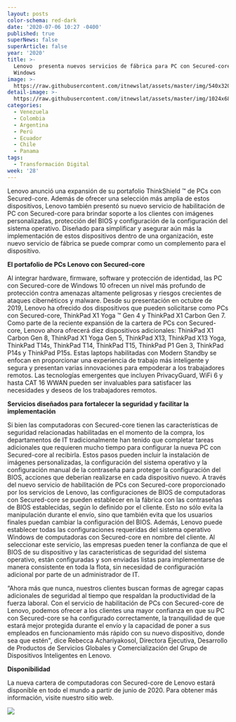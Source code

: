```yaml
---
layout: posts
color-schema: red-dark
date: '2020-07-06 10:27 -0400'
published: true
superNews: false
superArticle: false
year: '2020'
title: >-
  Lenovo  presenta nuevos servicios de fábrica para PC con Secured-core de
  Windows
image: >-
  https://raw.githubusercontent.com/itnewslat/assets/master/img/540x320/Lenovo-Sede-p.jpg
detail-image: >-
  https://raw.githubusercontent.com/itnewslat/assets/master/img/1024x680/Lenovo-Sede-g.jpg
categories:
  - Venezuela
  - Colombia
  - Argentina
  - Perú
  - Ecuador
  - Chile
  - Panama
tags:
  - Transformación Digital
week: '28'
---
```

Lenovo anunció una expansión de su portafolio ThinkShield ™ de PCs con Secured-core. Además de ofrecer una selección más amplia de estos dispositivos, Lenovo también presentó su nuevo servicio de habilitación de PC con Secured-core para brindar soporte a los clientes con imágenes personalizadas, protección del BIOS y configuración de la configuración del sistema operativo. Diseñado para simplificar y asegurar aún más la implementación de estos dispositivos dentro de una organización, este nuevo servicio de fábrica se puede comprar como un complemento para el dispositivo.

**El portafolio de PCs Lenovo con Secured-core**

Al integrar hardware, firmware, software y protección de identidad, las PC con Secured-core de Windows 10 ofrecen un nivel más profundo de protección contra amenazas altamente peligrosas y riesgos crecientes de ataques cibernéticos y malware. Desde su presentación en octubre de 2019, Lenovo ha ofrecido dos dispositivos que pueden solicitarse como PCs con Secured-core, ThinkPad X1 Yoga ™ Gen 4 y ThinkPad X1 Carbon Gen 7. Como parte de la reciente expansión de la cartera de PCs con Secured-core, Lenovo ahora ofrecerá diez dispositivos adicionales: ThinkPad X1 Carbon Gen 8, ThinkPad X1 Yoga Gen 5, ThinkPad X13, ThinkPad X13 Yoga, ThinkPad T14s, ThinkPad T14, ThinkPad T15, ThinkPad P1 Gen 3, ThinkPad P14s y ThinkPad P15s. Estas laptops habilitadas con Modern Standby se enfocan en proporcionar una experiencia de trabajo más inteligente y segura y presentan varias innovaciones para empoderar a los trabajadores remotos. Las tecnologías emergentes que incluyen PrivacyGuard, WiFi 6 y hasta CAT 16 WWAN pueden ser invaluables para satisfacer las necesidades y deseos de los trabajadores remotos.

**Servicios diseñados para fortalecer la seguridad y facilitar la implementación**

Si bien las computadoras con Secured-core tienen las características de seguridad relacionadas habilitadas en el momento de la compra, los departamentos de IT tradicionalmente han tenido que completar tareas adicionales que requieren mucho tiempo para configurar la nueva PC con Secured-core al recibirla. Estos pasos pueden incluir la instalación de imágenes personalizadas, la configuración del sistema operativo y la configuración manual de la contraseña para proteger la configuración del BIOS, acciones que deberían realizarse en cada dispositivo nuevo.
A través del nuevo servicio de habilitación de PCs con Secured-core proporcionado por los servicios de Lenovo, las configuraciones de BIOS de computadoras con Secured-core se pueden establecer en la fábrica con las contraseñas de BIOS establecidas, según lo definido por el cliente. Esto no sólo evita la manipulación durante el envío, sino que también evita que los usuarios finales puedan cambiar la configuración del BIOS. Además, Lenovo puede establecer todas las configuraciones requeridas del sistema operativo Windows de computadoras con Secured-core en nombre del cliente. Al seleccionar este servicio, las empresas pueden tener la confianza de que el BIOS de su dispositivo y las características de seguridad del sistema operativo, están configuradas y son enviadas listas para implementarse de manera consistente en toda la flota, sin necesidad de configuración adicional por parte de un administrador de IT.

“Ahora más que nunca, nuestros clientes buscan formas de agregar capas adicionales de seguridad al tiempo que respaldan la productividad de la fuerza laboral. Con el servicio de habilitación de PCs con Secured-core de Lenovo, podemos ofrecer a los clientes una mayor confianza en que su PC con Secured-core se ha configurado correctamente, la tranquilidad de que estará mejor protegida durante el envío y la capacidad de poner a sus empleados en funcionamiento más rápido con su nuevo dispositivo, donde sea que estén", dice Rebecca Achariyakosol, Directora Ejecutiva, Desarrollo de Productos de Servicios Globales y Comercialización del Grupo de Dispositivos Inteligentes en Lenovo.

**Disponibilidad**

La nueva cartera de computadoras con Secured-core de Lenovo estará disponible en todo el mundo a partir de junio de 2020. Para obtener más información, visite nuestro sitio web.

<img src="https://tracker.metricool.com/c3po.jpg?hash=56f88a41e39ab42c063cc51676587a04"/>